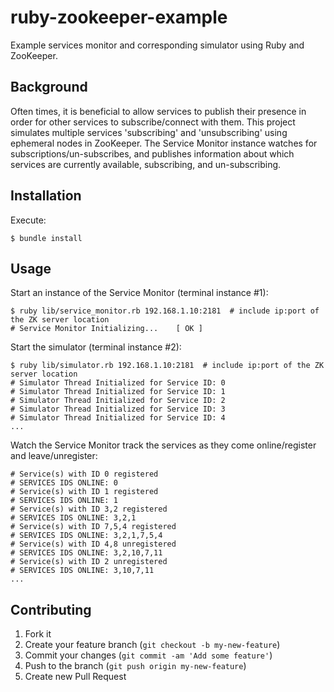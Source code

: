 # ruby-zookeeper-example

Example services monitor and corresponding simulator using Ruby and ZooKeeper.

## Background

Often times, it is beneficial to allow services to publish their presence in order for other
services to subscribe/connect with them. This project simulates multiple services 'subscribing'
and 'unsubscribing' using ephemeral nodes in ZooKeeper. The Service Monitor instance watches
for subscriptions/un-subscribes, and publishes information about which services are currently
available, subscribing, and un-subscribing.

## Installation

Execute:

    $ bundle install

## Usage

Start an instance of the Service Monitor (terminal instance #1):

    $ ruby lib/service_monitor.rb 192.168.1.10:2181  # include ip:port of the ZK server location
    # Service Monitor Initializing...    [ OK ]

Start the simulator (terminal instance #2):

    $ ruby lib/simulator.rb 192.168.1.10:2181  # include ip:port of the ZK server location
    # Simulator Thread Initialized for Service ID: 0
    # Simulator Thread Initialized for Service ID: 1
    # Simulator Thread Initialized for Service ID: 2
    # Simulator Thread Initialized for Service ID: 3
    # Simulator Thread Initialized for Service ID: 4
    ...

Watch the Service Monitor track the services as they come online/register and leave/unregister:

    # Service(s) with ID 0 registered
    # SERVICES IDS ONLINE: 0
    # Service(s) with ID 1 registered
    # SERVICES IDS ONLINE: 1
    # Service(s) with ID 3,2 registered
    # SERVICES IDS ONLINE: 3,2,1
    # Service(s) with ID 7,5,4 registered
    # SERVICES IDS ONLINE: 3,2,1,7,5,4
    # Service(s) with ID 4,8 unregistered
    # SERVICES IDS ONLINE: 3,2,10,7,11
    # Service(s) with ID 2 unregistered
    # SERVICES IDS ONLINE: 3,10,7,11
    ...

## Contributing

1. Fork it
2. Create your feature branch (`git checkout -b my-new-feature`)
3. Commit your changes (`git commit -am 'Add some feature'`)
4. Push to the branch (`git push origin my-new-feature`)
5. Create new Pull Request
